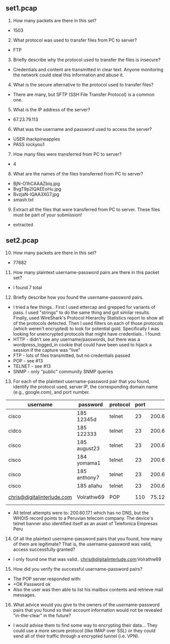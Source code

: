 set1.pcap
---------

1. How many packets are there in this set?
  * 1503
2. What protocol was used to transfer files from PC to server?
  * FTP
3. Briefly describe why the protocol used to transfer the files is insecure?
  * Credentials and content are transmitted in clear text.  Anyone monitoring the network could steal this information and abuse it.
4. What is the secure alternative to the protocol used to transfer files?
  * There are many, but SFTP (SSH File Transfer Protocol) is a common one.
5. What is the IP address of the server?
  * 67.23.79.113
6. What was the username and password used to access the server?
  * USER ihackpineapples
  * PASS rockyou1
7. How many files were transferred from PC to server?
  * 4
8. What are the names of the files transferred from PC to server?
  * BjN-O1hCAAAZbiq.jpg
  * BvgT9p2IQAEEoHu.jpg
  * BvzjaN-IQAA3XG7.jpg
  * smash.txt
9. Extract all the files that were transferred from PC to server. These files must be part of your submission!
  * extracted


set2.pcap
---------

10. How many packets are there in this set?
  * 77882
11. How many plaintext username-password pairs are there in this packet set?
  * I found 7 total
12. Briefly describe how you found the username-password pairs.
  * I tried a few things..  First I used ettercap and grepped for variants of pass.   I used "strings" to do the same thing and got similar results.  	Finally, used WireShark's Protocol Hierarchy Statistics report to show all of the protocols detected.  Then I used filters on each of those protocols (which weren't encrypted) to look for potential gold.  Specifically I was looking for unencrypted protocols that might have credentials..   I found:
  * HTTP - didn't see any username/passwords, but there was a wordpress_logged_in cookie that could have been used to hijack a session if the capture was "live"
  * FTP - lots of files transmitted, but no credentials passed
  * POP - see #13
  * TELNET - see #13
  * SNMP - only "public" community SNMP queries
13. For each of the plaintext username-password pair that you found, identify the protocol used, server IP, the corresponding domain name (e.g., google.com), and port number.
	
  username | password | protocol | port | ip | domain 
	--------|--------|--------|----|---|------
	cisco | 185 12345d | telnet | 23 | 200.60.17.1 | unknown
	cidco | 185 122333 | telnet | 23 | 200.60.17.1 | unknown
	cisco | 185 august23 | telnet | 23|200.60.17.1 | unknown
	cisco | 184 yomama1 | telnet|23|200.60.17.1 | unknown
	cisco | 185 anthony7 | telnet | 23 | 200.60.17.1 | unknown
	cisco | 185 allahu | telnet | 23 | 200.60.17.1 | unknown
	chris@digitalinterlude.com | Volrathw69 | POP | 110 | 75.126.75.131 | mail.si-sv3231.com
  * All telnet attempts were to: 200.60.17.1 which has no DNS, but the WHOIS record points to a Peruvian telecom company.  The device's telnet banner also identified itself as an asset of Telefonica Empresas Peru
14. Of all the plaintext username-password pairs that you found, how many of them are legitimate? That is, the username-password was valid, access successfully granted?
  * I only found one that was valid..  chris@digitalinterlude.com:Volrathw69
15. How did you verify the successful username-password pairs?
  * The POP server responded with:
  * +OK Password ok
  * Also the user was then able to list his mailbox contents and retrieve mail messages.
16. What advice would you give to the owners of the username-password pairs that you found so their account information would not be revealed "in-the-clear" in the future?
  * I would advise them to find some way to encrypting their data...   They could use a more secure protocol (like IMAP over SSL) or they could send all of their traffic through a encrypted tunnel (i.e. VPN).  


